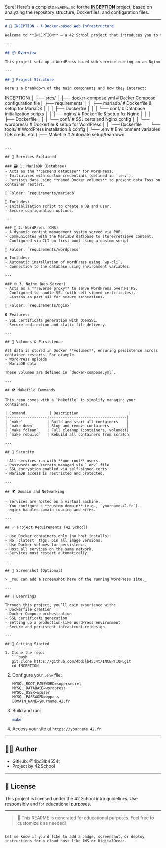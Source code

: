 Sure! Here's a complete `README.md` for the **[INCEPTION](https://github.com/4bd3lb4554t/INCEPTION)** project, based on analyzing the repository structure, Dockerfiles, and configuration files.

---

```markdown
# 🐳 INCEPTION - A Docker-based Web Infrastructure

Welcome to **INCEPTION** – a 42 School project that introduces you to the world of containerized services using **Docker** and **Docker Compose**. The goal of this project is to set up a secure, scalable, and modular web infrastructure from scratch using multiple Docker containers.

---

## 📦 Overview

This project sets up a WordPress-based web service running on an Nginx server with a MariaDB database in a secure, containerized environment. You will also configure domain names, SSL encryption, and a persistent volume system – all orchestrated through Docker Compose.

---

## 🧱 Project Structure

Here's a breakdown of the main components and how they interact:

```
INCEPTION/
│
├── srcs/
│   ├── docker-compose.yml     # Docker Compose configuration file
│   ├── requirements/
│   │   ├── mariadb/           # Dockerfile & setup for MariaDB
│   │   │   ├── Dockerfile
│   │   │   └── conf/          # Database initialization scripts
│   │   ├── nginx/             # Dockerfile & setup for Nginx
│   │   │   ├── Dockerfile
│   │   │   └── conf/          # SSL certs and Nginx config
│   │   └── wordpress/         # Dockerfile & setup for WordPress
│   │       ├── Dockerfile
│   │       └── tools/         # WordPress installation & config
│   └── .env                   # Environment variables (DB creds, etc.)
├── Makefile                   # Automate setup/teardown
```

---

## 🚀 Services Explained

### 🗃️ 1. MariaDB (Database)
- Acts as the **backend database** for WordPress.
- Initializes with custom credentials (defined in `.env`).
- Persists data using **named Docker volumes** to prevent data loss on container restart.

📁 Folder: `requirements/mariadb`

🔧 Includes:
- Initialization script to create a DB and user.
- Secure configuration options.

---

### 📝 2. WordPress (CMS)
- A dynamic content management system served via PHP.
- Communicates with the MariaDB database to store/retrieve content.
- Configured via CLI on first boot using a custom script.

📁 Folder: `requirements/wordpress`

⚙️ Includes:
- Automatic installation of WordPress using `wp-cli`.
- Connection to the database using environment variables.

---

### 🌐 3. Nginx (Web Server)
- Acts as a **reverse proxy** to serve WordPress over HTTPS.
- Configured to handle SSL (with self-signed certificates).
- Listens on port 443 for secure connections.

📁 Folder: `requirements/nginx`

🔒 Features:
- SSL certificate generation with OpenSSL.
- Secure redirection and static file delivery.

---

## 📁 Volumes & Persistence

All data is stored in Docker **volumes**, ensuring persistence across container restarts. For example:
- WordPress uploads
- MariaDB data

These volumes are defined in `docker-compose.yml`.

---

## 🛠️ Makefile Commands

This repo comes with a `Makefile` to simplify managing your containers.

| Command           | Description                       |
|------------------|-----------------------------------|
| `make`           | Build and start all containers    |
| `make down`      | Stop and remove containers        |
| `make fclean`    | Full cleanup (containers, volumes)|
| `make rebuild`   | Rebuild all containers from scratch|

---

## 🔐 Security

- All services run with **non-root** users.
- Passwords and secrets managed via `.env` file.
- SSL encryption enabled via self-signed certs.
- MariaDB access is restricted and protected.

---

## 🌍 Domain and Networking

- Services are hosted on a virtual machine.
- You configure a **custom domain** (e.g., `yourname.42.fr`).
- Nginx handles domain routing and HTTPS.

---

## ✅ Project Requirements (42 School)

- Use Docker containers only (no host installs).
- No `:latest` tags; pin all image versions.
- Use Docker volumes for persistence.
- Host all services on the same network.
- Services must restart automatically.

---

## 📸 Screenshot (Optional)

> _You can add a screenshot here of the running WordPress site._

---

## 🧠 Learnings

Through this project, you’ll gain experience with:
- Dockerfile creation
- Docker Compose orchestration
- SSL certificate generation
- Setting up a production-like WordPress environment
- Secure and persistent infrastructure design

---

## 🏁 Getting Started

1. Clone the repo:
   ```bash
   git clone https://github.com/4bd3lb4554t/INCEPTION.git
   cd INCEPTION
   ```

2. Configure your `.env` file:
   ```env
   MYSQL_ROOT_PASSWORD=supersecret
   MYSQL_DATABASE=wordpress
   MYSQL_USER=wpuser
   MYSQL_PASSWORD=wppass
   DOMAIN_NAME=yourname.42.fr
   ```

3. Build and run:
   ```bash
   make
   ```

4. Access your site at `https://yourname.42.fr`

---

## 👨‍💻 Author

- GitHub: [@4bd3lb4554t](https://github.com/4bd3lb4554t)
- Project by 42 School

---

## 📜 License

This project is licensed under the 42 School intra guidelines. Use responsibly and for educational purposes.

---

> 🚧 This README is generated for educational purposes. Feel free to customize it as needed!

```

Let me know if you'd like to add a badge, screenshot, or deploy instructions for a cloud host like AWS or DigitalOcean.
